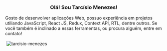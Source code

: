 <h3 align="center"> Olá! Sou Tarcísio Menezes! </h3>
<p align="left"> Gosto de desenvolver aplicações Web, possuo experiência em projetos utiliando JavaScript, React JS, Redux, Context API, RTL, dentre outros. Se você também é inclinado a essas ferramentas, ou procura alguém, entre em contato! </p>

<p>&nbsp;<img align="center" src="https://github-readme-stats.vercel.app/api?username=tarcisio-menezes&show_icons=true&locale=en" alt="tarcisio-menezes" /></p>

